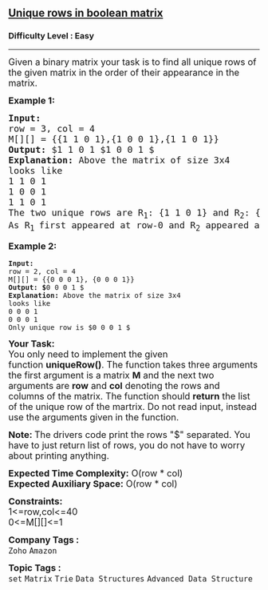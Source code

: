 <h2><a href="https://practice.geeksforgeeks.org/problems/unique-rows-in-boolean-matrix/1">Unique rows in boolean matrix</a></h2><h3>Difficulty Level : Easy</h3><hr><div class="problems_problem_content__Xm_eO"><p><span style="font-size: 18px;">Given a binary matrix your task is to find all unique rows of the given matrix in the order of their appearance in the matrix. </span></p>
<p><span style="font-size: 18px;"><strong>Example 1:</strong></span></p>
<pre><span style="font-size: 18px;"><strong>Input:
</strong>row = 3, col = 4 
M[][] = {{1 1 0 1},{1 0 0 1},{1 1 0 1}}
<strong>Output: </strong>$1 1 0 1 $1 0 0 1 $<strong>
Explanation: </strong>Above the matrix of size 3x4
looks like
1 1 0 1
1 0 0 1
1 1 0 1
The two unique rows are R<sub>1</sub>: {1 1 0 1} and R<sub>2</sub>: {1 0 0 1}. <br>As R<sub>1 </sub>first appeared at row-0 and R<sub>2</sub> appeared at row-1, in the resulting list, R<sub>1</sub> is kept before R<sub>2</sub>.</span></pre>
<p style="font-family: -apple-system, BlinkMacSystemFont, 'Segoe UI', Roboto, Oxygen, Ubuntu, Cantarell, 'Open Sans', 'Helvetica Neue', sans-serif; font-size: medium; white-space: normal;"><span style="font-size: 18px;"><strong>Example 2:</strong></span></p>
<pre><strong>Input:
</strong>row = 2, col = 4 
M[][] = {{0 0 0 1}, {0 0 0 1}}
<strong>Output: $</strong>0 0 0 1 $<strong>
Explanation: </strong>Above the matrix of size 3x4
looks like
0 0 0 1
0 0 0 1
Only unique row is $0 0 0 1 $</pre>
<p><span style="font-size: 18px;"><strong>Your Task:</strong><br>You only need to implement the given function&nbsp;<strong>uniqueRow()</strong>.&nbsp;The function takes three arguments the first argument is a matrix <strong>M</strong> and the next two arguments are <strong>row</strong>&nbsp;and <strong>col</strong>&nbsp;denoting the rows and columns&nbsp;of the matrix.&nbsp;The function should <strong>return</strong> the list of the unique row of the martrix. Do not read input, instead use the arguments given in the function.</span></p>
<p><span style="font-size: 18px;"><strong>Note:&nbsp;</strong>The drivers code print the rows "$" separated. You have to just return list of rows, you do not have to worry about printing anything.</span></p>
<p><span style="font-size: 18px;"><strong>Expected Time Complexity:</strong>&nbsp;O(row * col)<br><strong>Expected Auxiliary Space:</strong>&nbsp;O(row * col)</span></p>
<p><span style="font-size: 18px;"><strong>Constraints:</strong><br>1&lt;=row,col&lt;=40<br>0&lt;=M[][]&lt;=1</span></p></div><p><span style=font-size:18px><strong>Company Tags : </strong><br><code>Zoho</code>&nbsp;<code>Amazon</code>&nbsp;<br><p><span style=font-size:18px><strong>Topic Tags : </strong><br><code>set</code>&nbsp;<code>Matrix</code>&nbsp;<code>Trie</code>&nbsp;<code>Data Structures</code>&nbsp;<code>Advanced Data Structure</code>&nbsp;